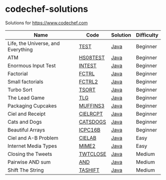 codechef-solutions
==================

Solutions for https://www.codechef.com

| Name | Code | Solution | Difficulty |
| ---- | ---- | -------- | ---------- |
| Life, the Universe, and Everything | [TEST](https://www.codechef.com/problems/TEST) | [Java](./Beginner/TEST/Main.java) | Beginner
| ATM | [HS08TEST](https://www.codechef.com/problems/HS08TEST) | [Java](./Beginner/HS08TEST/Main.java) | Beginner
| Enormous Input Test | [INTEST](https://www.codechef.com/problems/INTEST) | [Java](./Beginner/INTEST/Main.java) | Beginner
| Factorial | [FCTRL](https://www.codechef.com/problems/FCTRL) | [Java](./Beginner/FCTRL/Main.java) | Beginner
| Small factorials | [FCTRL2](https://www.codechef.com/problems/FCTRL2) | [Java](./Beginner/FCTRL2/Main.java) | Beginner
| Turbo Sort | [TSORT](https://www.codechef.com/problems/TSORT) | [Java](./Beginner/TSORT/Main.java) | Beginner
| The Lead Game | [TLG](https://www.codechef.com/problems/TLG) | [Java](./Beginner/TLG/Main.java) | Beginner
| Packaging Cupcakes | [MUFFINS3](https://www.codechef.com/problems/MUFFINS3) | [Java](./Beginner/MUFFINS3/Main.java) | Beginner
| Ciel and Receipt | [CIELRCPT](https://www.codechef.com/problems/CIELRCPT) | [Java](./Beginner/CIELRCPT/Main.java) | Beginner
| Cats and Dogs | [CATSDOGS](https://www.codechef.com/problems/CATSDOGS) | [Java](./Beginner/CATSDOGS/Main.java) | Beginner
| Beautiful Arrays | [ICPC16B](https://www.codechef.com/problems/ICPC16B) | [Java](./Beginner/ICPC16B/Main.java) | Beginner
| Ciel and A-B Problem | [CIELAB](https://www.codechef.com/problems/CIELAB) | [Java](./Easy/CIELAB/Main.java) | Easy
| Internet Media Types | [MIME2](https://www.codechef.com/problems/MIME2) | [Java](./Easy/MIME2/Main.java) | Easy
| Closing the Tweets | [TWTCLOSE](https://www.codechef.com/problems/TWTCLOSE) | [Java](./Medium/TWTCLOSE/Main.java) | Medium
| Pairwise AND sum | [AND](https://www.codechef.com/problems/AND) | [Java](./Medium/AND/Main.java) | Medium
| Shift The String | [TASHIFT](https://www.codechef.com/problems/TASHIFT) | [Java](./Medium/TASHIFT/Main.java) | Medium
